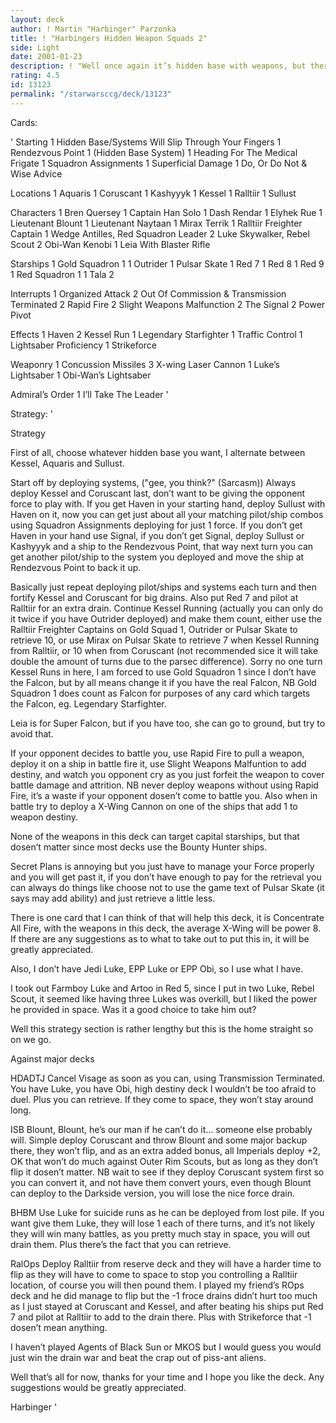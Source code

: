 ```yaml
---
layout: deck
author: ! Martin "Harbinger" Parzonka
title: ! "Harbingers Hidden Weapon Squads 2"
side: Light
date: 2001-01-23
description: ! "Well once again it’s hidden base with weapons, but there have been major changes since the last post. Thanks to the people that reviewed."
rating: 4.5
id: 13123
permalink: "/starwarsccg/deck/13123"
---
```

Cards: 

'
Starting
	 1 Hidden Base/Systems Will Slip Through Your Fingers
	 1 Rendezvous Point
	 1 (Hidden Base System)
	 1 Heading For The Medical Frigate
	 1 Squadron Assignments
	 1 Superficial Damage
	 1 Do, Or Do Not & Wise Advice

Locations
	 1 Aquaris
	 1 Coruscant
	 1 Kashyyyk
	 1 Kessel
	 1 Ralltiir
	 1 Sullust


Characters
	 1 Bren Quersey
	 1 Captain Han Solo
	 1 Dash Rendar
	 1 Elyhek Rue
	 1 Lieutenant Blount
	 1 Lieutenant Naytaan
	 1 Mirax Terrik
	 1 Ralltiir Freighter Captain
	 1 Wedge Antilles, Red Squadron Leader
	 2 Luke Skywalker, Rebel Scout
	 2 Obi-Wan Kenobi
	 1 Leia With Blaster Rifle


Starships
	 1 Gold Squadron 1
	 1 Outrider
	 1 Pulsar Skate
	 1 Red 7
	 1 Red 8
	 1 Red 9
	 1 Red Squadron 1
	 1 Tala 2


Interrupts
	 1 Organized Attack
	 2 Out Of Commission & Transmission Terminated
	 2 Rapid Fire
	 2 Slight Weapons Malfunction
	 2 The Signal
	 2 Power Pivot


Effects
	 1 Haven
	 2 Kessel Run
	 1 Legendary Starfighter
	 1 Traffic Control
	 1 Lightsaber Proficiency
	 1 Strikeforce


Weaponry
	 1 Concussion Missiles
	 3 X-wing Laser Cannon
	 1 Luke’s Lightsaber
	 1 Obi-Wan’s Lightsaber


Admiral’s Order
	 1 I’ll Take The Leader '

Strategy: '

Strategy

First of all, choose whatever hidden base you want, I alternate between Kessel, Aquaris and Sullust.

Start off by deploying systems, ("gee, you think?" (Sarcasm))
Always deploy Kessel and Coruscant last, don’t want to be giving the opponent force to play with. If you get Haven in your starting hand, deploy Sullust with Haven on it, now you can get just about all your matching pilot/ship combos using Squadron Assignments deploying for just 1 force. If you don’t get Haven in your hand use Signal, if you don’t get Signal, deploy Sullust or Kashyyyk and a ship to the Rendezvous Point, that way next turn you can get another pilot/ship to the system you deployed and move the ship at Rendezvous Point to back it up.

Basically just repeat deploying pilot/ships and systems each turn and then fortify Kessel and Coruscant for big drains. Also put Red 7 and pilot at Ralltiir for an extra drain. Continue Kessel Running (actually you can only do it twice if you have Outrider deployed) and make them count, either use the Ralltiir Freighter Captains on Gold Squad 1, Outrider or Pulsar Skate to retrieve 10, or use Mirax on Pulsar Skate to retrieve 7 when Kessel Running from Ralltiir, or 10 when from Coruscant (not recommended sice it will take double the amount of turns due to the parsec difference). Sorry no one turn Kessel Runs in here, I am forced to use Gold Squadron 1 since I don’t have the Falcon, but by all means change it if you have the real Falcon, NB Gold Squadron 1 does count as Falcon for purposes of any card which targets the Falcon, eg. Legendary Starfighter.

Leia is for Super Falcon, but if you have too, she can go to ground, but try to avoid that.

If your opponent decides to battle you, use Rapid Fire to pull a weapon, deploy it on a ship in battle fire it, use Slight Weapons Malfuntion to add destiny, and watch you opponent cry as you just forfeit the weapon to cover battle damage and attrition. NB never deploy weapons without using Rapid Fire, it’s a waste if your opponent dosen’t come to battle you. Also when in battle try to deploy a X-Wing Cannon on one of the ships that add 1 to weapon destiny.

None of the weapons in this deck can target capital starships, but that dosen’t matter since most decks use the Bounty Hunter ships.

Secret Plans is annoying but you just have to manage your Force properly and you will get past it, if you don’t have enough to pay for the retrieval you can always do things like choose not to use the game text of Pulsar Skate (it says may add ability) and just retrieve a little less.

There is one card that I can think of that will help this deck, it is Concentrate All Fire, with the weapons in this deck, the average X-Wing will be power 8.
If there are any suggestions as to what to take out to put this in, it will be greatly appreciated.

Also, I don’t have Jedi Luke, EPP Luke or EPP Obi, so I use what I have.

I took out Farmboy Luke and Artoo in Red 5, since I put in two Luke, Rebel Scout, it seemed like having three Lukes was overkill, but I liked the power he provided in space. Was it a good choice to take him out?

Well this strategy section is rather lengthy but this is the home straight so on we go.

Against major decks

HDADTJ Cancel Visage as soon as you can, using Transmission Terminated.  You have Luke, you have Obi, high destiny deck I wouldn’t be too afraid to duel. Plus you can retrieve. If they come to space, they won’t stay around long.

ISB Blount, Blount, he’s our man if he can’t do it... someone else probably will. Simple deploy Coruscant and throw Blount and some major backup there, they won’t flip, and as an extra added bonus, all Imperials deploy +2, OK that won’t do much against Outer Rim Scouts, but as long as they don’t flip it dosen’t matter. NB wait to see if they deploy Coruscant system first so you can convert it, and not have them convert yours, even though Blount can deploy to the Darkside version, you will lose the nice force drain.

BHBM Use Luke for suicide runs as he can be deployed from lost pile. If you want give them Luke, they will lose 1 each of there turns, and it’s not likely they will win many battles, as you pretty much stay in space, you will out drain them. Plus there’s the fact that you can retrieve.

RalOps Deploy Ralltiir from reserve deck and they will have a harder time to flip as they will have to come to space to stop you controlling a Ralltiir location, of course you will then pound them. I played my friend’s ROps deck and he did manage to flip but the -1 froce drains didn’t hurt too much as I just stayed at Coruscant and Kessel, and after beating his ships put Red 7 and pilot at Ralltiir to add to the drain there. Plus with Strikeforce that -1 dosen’t mean anything.

I haven’t played Agents of Black Sun or MKOS but I would guess you would just win the drain war and beat the crap out of piss-ant aliens.

Well that’s all for now, thanks for your time and I hope you like the deck. Any suggestions would be greatly appreciated.

Harbinger
'

